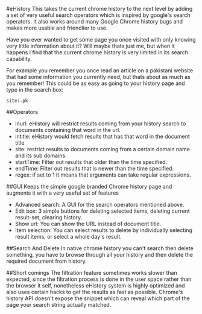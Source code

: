 #eHistory
This takes the current chrome history to the next level by adding a set of very useful search operators which is inspired by google's search operators.
It also works around many Google Chrome history bugs and makes more usable and friendlier to use.

Have you ever wanted to get some page you once visited with only knowing very little information about it?
Will maybe thats just me, but when it happens I find that the current chrome history is very limited in its search capability.

For example you remember you once read an article on a pakistani website that had some information you currently need, but thats about as much as you remember! 
This could be as easy as going to your history page and type in the search box:

	site:.pk

##Operators
* inurl: eHistory will restrict results coming from your history search to documents containing that word in the url.
* intitle: eHistory would fetch results that has that word in the document title
* site: restrict results to documents coming from a certain domain name and its sub domains.
* startTime: Filter out results that older than the time specified.
* endTime: Filter out results that is newer than the time specified.
* regex: if set to 1 it means that arguments can take regular expressions.

##GUI
Keeps the simple google branded Chrome history page and augments it with a very useful set of features

* Advanced search: A GUI for the search operators mentioned above.
* Edit box: 3 simple buttons for deleting selected items, deleting current result-set, clearing history.
* Show url: You can show the URL instead of document title.
* Item selection: You can select results to delete by individually selecting result items, or select a whole day's result.

##Search And Delete
In native chrome history you can't search then delete something, you have to browse through all your history and then delete the required document from history.

##Short comings
The filtration feature sometimes works slower than expected, since the filtration process is done in the user space rather than the browser it self, nonetheless eHistory system is highly optimized and also uses certain hacks to get the results as fast as possible.
Chrome's history API doesn't expose the snippet which can reveal which part of the page your search string actually matched.

